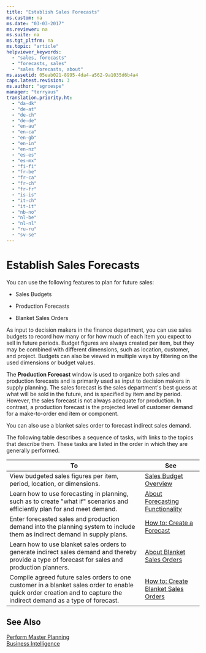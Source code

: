 ```yaml
---
title: "Establish Sales Forecasts"
ms.custom: na
ms.date: "03-03-2017"
ms.reviewer: na
ms.suite: na
ms.tgt_pltfrm: na
ms.topic: "article"
helpviewer_keywords: 
  - "sales, forecasts"
  - "forecasts, sales"
  - "sales forecasts, about"
ms.assetid: 05eab021-8995-4da4-a562-9a1035d6b4a4
caps.latest.revision: 3
ms.author: "sgroespe"
manager: "terryaus"
translation.priority.ht: 
  - "da-dk"
  - "de-at"
  - "de-ch"
  - "de-de"
  - "en-au"
  - "en-ca"
  - "en-gb"
  - "en-in"
  - "en-nz"
  - "es-es"
  - "es-mx"
  - "fi-fi"
  - "fr-be"
  - "fr-ca"
  - "fr-ch"
  - "fr-fr"
  - "is-is"
  - "it-ch"
  - "it-it"
  - "nb-no"
  - "nl-be"
  - "nl-nl"
  - "ru-ru"
  - "sv-se"
---
```

# Establish Sales Forecasts
You can use the following features to plan for future sales:  
  
-   Sales Budgets  
  
-   Production Forecasts  
  
-   Blanket Sales Orders  
  
 As input to decision makers in the finance department, you can use sales budgets to record how many or for how much of each item you expect to sell in future periods. Budget figures are always created per item, but they may be combined with different dimensions, such as location, customer, and project. Budgets can also be viewed in multiple ways by filtering on the used dimensions or budget values.  
  
 The **Production Forecast** window is used to organize both sales and production forecasts and is primarily used as input to decision makers in supply planning. The sales forecast is the sales department's best guess at what will be sold in the future, and is specified by item and by period. However, the sales forecast is not always adequate for production. In contrast, a production forecast is the projected level of customer demand for a make\-to\-order end item or component.  
  
 You can also use a blanket sales order to forecast indirect sales demand.  
  
 The following table describes a sequence of tasks, with links to the topics that describe them. These tasks are listed in the order in which they are generally performed.  
  
|**To**|**See**|  
|------------|-------------|  
|View budgeted sales figures per item, period, location, or dimensions.|[Sales Budget Overview](../Sales/-$-n_7139-sales-budget-overview-$-.md)|  
|Learn how to use forecasting in planning, such as to create "what if" scenarios and efficiently plan for and meet demand.|[About Forecasting Functionality](../Sales/about-forecasting-functionality.md)|  
|Enter forecasted sales and production demand into the planning system to include them as indirect demand in supply plans.|[How to: Create a Forecast](../OperationsPlanning/how-to-create-a-forecast.md)|  
|Learn how to use blanket sales orders to generate indirect sales demand and thereby provide a type of forecast for sales and production planners.|[About Blanket Sales Orders](../Sales/about-blanket-sales-orders.md)|  
|Compile agreed future sales orders to one customer in a blanket sales order to enable quick order creation and to capture the indirect demand as a type of forecast.|[How to: Create Blanket Sales Orders](../Sales/how-to-create-blanket-sales-orders.md)|  
  
## See Also  
 [Perform Master Planning](../OperationsPlanning/perform-master-planning.md)   
 [Business Intelligence](../BusinessIntelligence/business-intelligence.md)